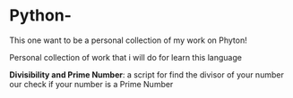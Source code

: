# Python-

This one want to be a personal collection of my work on Phyton!

Personal collection of work that i will do for learn this language 

**Divisibility and Prime Number**: a script for find the divisor of your number our check if your number is a Prime Number
